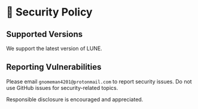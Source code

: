 # 🔐 Security Policy

## Supported Versions

We support the latest version of LUNE.

## Reporting Vulnerabilities

Please email `gnomeman4201@protonmail.com` to report security issues. Do not use GitHub issues for security-related topics.

Responsible disclosure is encouraged and appreciated.